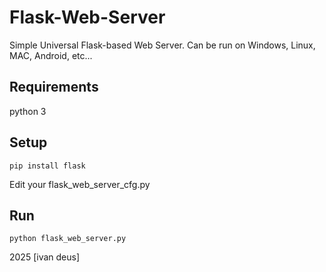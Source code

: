 # Flask-Web-Server
Simple Universal Flask-based Web Server. Can be run on Windows, Linux, MAC, Android, etc...

## Requirements
python 3

## Setup 
`pip install flask`

Edit your flask_web_server_cfg.py

## Run
`python flask_web_server.py`

2025 [ivan deus]
